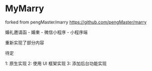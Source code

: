 # MyMarry
forked from pengMaster/marry
https://github.com/pengMaster/marry

婚礼邀请函 - 婚柬 - 微信小程序 - 小程序端

重新实现了部分内容

待定

1: 原生实现
2: 使用 UI 框架实现
3: 添加后台功能实现
